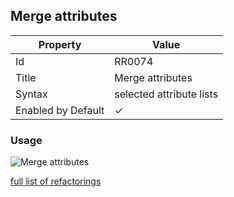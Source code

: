 ## Merge attributes

| Property           | Value                    |
| ------------------ | ------------------------ |
| Id                 | RR0074                   |
| Title              | Merge attributes         |
| Syntax             | selected attribute lists |
| Enabled by Default | &#x2713;                 |

### Usage

![Merge attributes](../../images/refactorings/MergeAttributes.png)

[full list of refactorings](Refactorings.md)